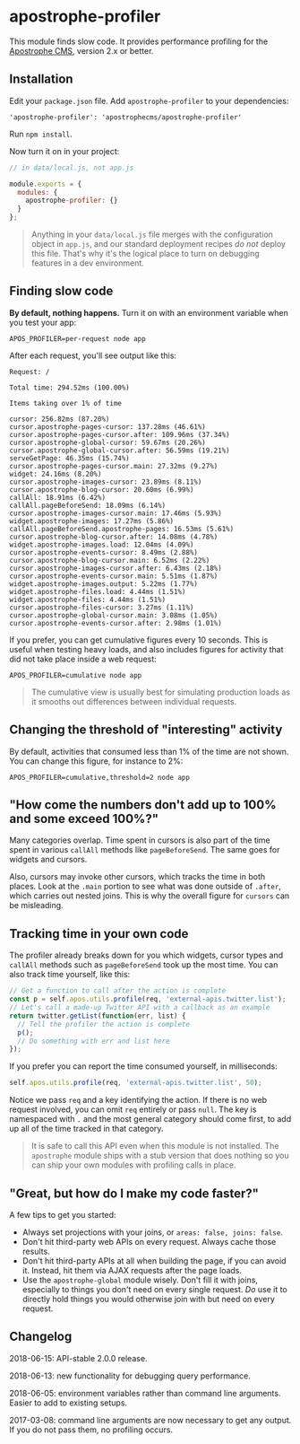 # apostrophe-profiler

This module finds slow code. It provides performance profiling for the [Apostrophe CMS](http://apostrophenow.org), version 2.x or better.

## Installation

Edit your `package.json` file. Add `apostrophe-profiler` to your dependencies:

```
'apostrophe-profiler': 'apostrophecms/apostrophe-profiler'
```

Run `npm install`.

Now turn it on in your project:

```javascript
// in data/local.js, not app.js

module.exports = {
  modules: {
    apostrophe-profiler: {}
  }
};
```

> Anything in your `data/local.js` file merges with the configuration object in `app.js`, and our standard deployment recipes *do not* deploy this file. That's why it's the logical place to turn on debugging features in a dev environment.

## Finding slow code

**By default, nothing happens.** Turn it on with an environment variable
when you test your app:

```
APOS_PROFILER=per-request node app
```

After each request, you'll see output like this:

```
Request: /

Total time: 294.52ms (100.00%)

Items taking over 1% of time

cursor: 256.82ms (87.20%)
cursor.apostrophe-pages-cursor: 137.28ms (46.61%)
cursor.apostrophe-pages-cursor.after: 109.96ms (37.34%)
cursor.apostrophe-global-cursor: 59.67ms (20.26%)
cursor.apostrophe-global-cursor.after: 56.59ms (19.21%)
serveGetPage: 46.35ms (15.74%)
cursor.apostrophe-pages-cursor.main: 27.32ms (9.27%)
widget: 24.16ms (8.20%)
cursor.apostrophe-images-cursor: 23.89ms (8.11%)
cursor.apostrophe-blog-cursor: 20.60ms (6.99%)
callAll: 18.91ms (6.42%)
callAll.pageBeforeSend: 18.09ms (6.14%)
cursor.apostrophe-images-cursor.main: 17.46ms (5.93%)
widget.apostrophe-images: 17.27ms (5.86%)
callAll.pageBeforeSend.apostrophe-pages: 16.53ms (5.61%)
cursor.apostrophe-blog-cursor.after: 14.08ms (4.78%)
widget.apostrophe-images.load: 12.04ms (4.09%)
cursor.apostrophe-events-cursor: 8.49ms (2.88%)
cursor.apostrophe-blog-cursor.main: 6.52ms (2.22%)
cursor.apostrophe-images-cursor.after: 6.43ms (2.18%)
cursor.apostrophe-events-cursor.main: 5.51ms (1.87%)
widget.apostrophe-images.output: 5.22ms (1.77%)
widget.apostrophe-files.load: 4.44ms (1.51%)
widget.apostrophe-files: 4.44ms (1.51%)
cursor.apostrophe-files-cursor: 3.27ms (1.11%)
cursor.apostrophe-global-cursor.main: 3.08ms (1.05%)
cursor.apostrophe-events-cursor.after: 2.98ms (1.01%)
```

If you prefer, you can get cumulative figures every 10 seconds. This is
useful when testing heavy loads, and also includes figures for
activity that did not take place inside a web request:

```
APOS_PROFILER=cumulative node app
```

> The cumulative view is usually best for simulating production loads as it smooths out differences between individual requests.

## Changing the threshold of "interesting" activity

By default, activities that consumed less than 1% of the time
are not shown. You can change this figure, for instance
to 2%:

```
APOS_PROFILER=cumulative,threshold=2 node app
```

## "How come the numbers don't add up to 100% and some exceed 100%?"

Many categories overlap. Time spent in cursors is also part of the
time spent in various `callAll` methods like `pageBeforeSend`.
The same goes for widgets and cursors. 

Also, cursors may invoke other cursors, which tracks the time in both places. Look at the `.main` portion to see what was done outside of `.after`, which carries out nested joins. This is why the overall figure for `cursors` can be misleading.

## Tracking time in your own code

The profiler already breaks down for you which widgets,
cursor types and `callAll` methods such as `pageBeforeSend`
took up the most time. You can also track time yourself,
like this:

```javascript
// Get a function to call after the action is complete
const p = self.apos.utils.profile(req, 'external-apis.twitter.list');
// Let's call a made-up Twitter API with a callback as an example
return twitter.getList(function(err, list) {
  // Tell the profiler the action is complete
  p();
  // Do something with err and list here
});
```

If you prefer you can report the time consumed yourself, in
milliseconds:

```javascript
self.apos.utils.profile(req, 'external-apis.twitter.list', 50);
```

Notice we pass `req` and a key identifying the action. If
there is no web request involved, you can omit `req` entirely
or pass `null`. The key is namespaced with `.` and the
most general category should come first, to add up all of the
time tracked in that category.

> It is safe to call this API even when this module is not installed. The `apostrophe` module ships with a stub version that does nothing so you can ship your own modules with profiling calls in place.

## "Great, but how do I make my code faster?"

A few tips to get you started:

* Always set projections with your joins, or `areas: false, joins: false`.
* Don't hit third-party web APIs on every request. Always cache those results.
* Don't hit third-party APIs at all when building the page, if you can
avoid it. Instead, hit them via AJAX requests after the page loads.
* Use the `apostrophe-global` module wisely. Don't fill it with joins,
especially to things you don't need on every single request. *Do*
use it to directly hold things you would otherwise join with but need
on every request.

## Changelog

2018-06-15: API-stable 2.0.0 release.

2018-06-13: new functionality for debugging query performance.

2018-06-05: environment variables rather than command line arguments. Easier to add to existing setups.

2017-03-08: command line arguments are now necessary to get any output. If you do not pass them, no profiling occurs.

